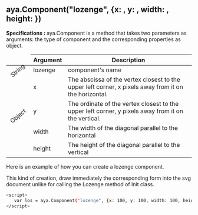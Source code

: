 ## aya.Component("lozenge", {x: , y: , width: , height: })

<style>
.empty-space{
    visibility:hidden;
    display:inline-block;
    border:none;
}
.table_1 .thead-row {
    border-top:none;
}
.type_style{
    transform:rotate(-40deg);
}
</style>
<body>
<b>Specifications : </b>  aya.Component is a method that takes two parameters as arguments: the type of component and the corresponding properties as object.
<table class='table_1'>
    <thead>
    <tr class="thead-row">
        <th class="empty-space"></th>
        <th>Argument</th>
        <th>Description</th>
    </tr>
    </thead>
    <tbody>
    <tr>
        <td class="type_style">String</td>
        <td>lozenge</td>
        <td>component's name</td>
    </tr>
    <tr>
        <td rowspan='6' class="type_style">Object</td>
        <td>x</td>
        <td>The abscissa of the vertex closest to the upper left corner, x pixels away from it on the horizontal.</td>
    </tr>
    <tr>
        <td>y</td>
        <td>The ordinate of the vertex closest to the upper left corner, y pixels away from it on the vertical.</td>
    </tr>
     <tr>
        <td>width</td>
        <td>The width of the diagonal parallel to the horizontal</td>
    </tr>
     <tr>
        <td>height</td>
        <td>The height of the diagonal parallel to the vertical</td>
    </tr>
    </tbody>
</table>

<!-- ## attributs

<table class='table_2'>
    <thead>
    <tr class="thead-row">
        <th>Attribut</th>
        <th>Description</th>
    </tr>
    </thead>
    <tbody>
     <tr>
        <td>this.x</td>
        <td>Lorem ipsum dolor sit amet, consectetur adipiscing elit.</td>
    </tr>
    <tr>
        <td>this.y</td>
        <td>Lorem ipsum dolor sit amet, consectetur adipiscing elit.</td>
    </tr>
     <tr>
        <td>this.width</td>
        <td>Lorem ipsum dolor sit amet</td>
    </tr>
     <tr>
        <td>this.height</td>
        <td>Lorem ipsum dolor sit amet</td>
    </tr>
     <tr>
        <td>this.events</td>
        <td>La largeur de la forme rectangulaire</td>
    </tr>
    <tr>
        <td>this.nativeEvent</td>
        <td>L'ordonnée du début du dessin de la forme, située à l'extrémité gauche du navigateur</td>
    </tr>
    <tr>
        <td>this.config</td>
        <td>La largeur de la forme rectangulaire</td>
    </tr>
    <tr>
        <td>this.c_svg</td>
        <td>L'ordonnée du début du dessin de la forme, située à l'extrémité gauche du navigateur</td>
    </tr>
     <tr>
        <td>this.svg</td>
        <td>La largeur de la forme rectangulaire</td>
    </tr>
    <tr>
        <td>this.box</td>
        <td>La largeur de la forme rectangulaire</td>
    </tr>
    <tr>
        <td>this.type</td>
        <td>La largeur de la forme rectangulaire</td>
    </tr>
    <tr>
        <td>this.p</td>
        <td>La largeur de la forme rectangulaire</td>
    </tr>
    <tr>
        <td>this.offsetX</td>
        <td>L'ordonnée du début du dessin de la forme, située à l'extrémité gauche du navigateur</td>
    </tr>
     <tr>
        <td>this.offsetY</td>
        <td>La largeur de la forme rectangulaire</td>
    </tr>
     <tr>
        <td>this.scaleX</td>
        <td>L'ordonnée du début du dessin de la forme, située à l'extrémité gauche du navigateur</td>
    </tr>
     <tr>
        <td>this.scaleY</td>
        <td>La largeur de la forme rectangulaire</td>
    </tr>
     <tr>
        <td>this.centerX</td>
        <td>L'ordonnée du début du dessin de la forme, située à l'extrémité gauche du navigateur</td>
    </tr>
     <tr>
        <td>this.centerY</td>
        <td>La largeur de la forme rectangulaire</td>
    </tr>
     <tr>
        <td>this.angle</td>
        <td>La largeur de la forme rectangulaire</td>
    </tr>
     <tr>
        <td>this.children</td>
        <td>La largeur de la forme rectangulaire</td>
    </tr>
     <tr>
        <td>this.c_points</td>
        <td>La largeur de la forme rectangulaire</td>
    </tr>
     <tr>
        <td>this.vertex</td>
        <td>La largeur de la forme rectangulaire</td>
    </tr>
    </tbody>
</table> -->
</body>

Here is an example of how you can create a lozenge component.
<p>This kind of creation, draw immediately the corresponding form into the svg document unlike for calling the Lozenge method of Init class.</p>

```sh
<script>
   var los = aya.Component("lozenge", {x: 100, y: 100, width: 100, height: 100});
</script>
```